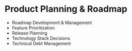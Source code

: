 # Product Planning & Roadmap

- Roadmap Development & Management
- Feature Prioritization
- Release Planning
- Technology Stack Decisions
- Technical Debt Management